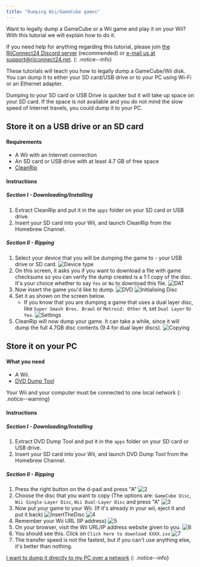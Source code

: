 ```yaml
---
title: "Dumping Wii/GameCube games"
---
```


Want to legally dump a GameCube or a Wii game and play it on your Wii? With this tutorial we will explain how to do it.

If you need help for anything regarding this tutorial, please join [the RiiConnect24 Discord server](https://discord.gg/b4Y7jfD) (recommended) or [e-mail us at support@riiconnect24.net](mailto:support@riiconnect24.net).
{: .notice--info}

These tutorials will teach you how to legally dump a GameCube/Wii disk. You can dump it to either your SD card/USB drive or to your PC using Wi-Fi or an Ethernet adapter.

Dumping to your SD card or USB Drive is quicker but it will take up space on your SD card. If the space is not available and you do not mind the slow speed of Internet travels, you could dump it to your PC.

## Store it on a USB drive or an SD card
#### Requirements

* A Wii with an Internet connection
* An SD card or USB drive with at least 4.7 GB of free space
* [CleanRip](https://github.com/emukidid/cleanrip/releases/latest)

#### Instructions
##### Section I - Downloading/Installing

1. Extract CleanRip and put it in the `apps` folder on your SD card or USB drive.
2. Insert your SD card into your Wii, and launch CleanRip from the Homebrew Channel.

##### Section II - Ripping

1. Select your device that you will be dumping the game to - your USB drive or SD card. ![Device type](/images/CleanRip/2.png)
2. On this screen, it asks you if you want to download a file with game checksums so you can verify the dump created is a 1:1 copy of the disc. It's your choice whether to say `Yes` or `No` to download this file. ![DAT](/images/CleanRip/3.png)
3. Now insert the game you'd like to dump. ![DVD](/images/CleanRip/4.png) ![Initialising Disc](/images/CleanRip/5.png)
4. Set it as shown on the screen below.
   - If you know that you are dumping a game that uses a dual layer disc, like `Super Smash Bros. Brawl` or `Metroid: Other M`, set `Dual Layer` to `Yes`. ![Settings](/images/CleanRip/6.png)
5. CleanRip will now dump your game. It can take a while, since it will dump the full 4.7GB disc contents (9.4 for dual layer discs). ![Copying](/images/CleanRip/7.png)

## Store it on your PC
#### What you need

* A Wii.
* [DVD Dump Tool](/assets/files/DVDDumpTool.zip)

Your Wii and your computer must be connected to one local network
{: .notice--warning}

#### Instructions
##### Section I - Downloading/Installing

1. Extract DVD Dump Tool and put it in the `apps` folder on your SD card or USB drive.
2. Insert your SD card into your Wii, and launch DVD Dump Tool from the Homebrew Channel.

##### Section II - Ripping

1. Press the right button on the d-pad and press "A" ![2](/images/DumpDiscs_LAN/2.png)
2. Choose the disc that you want to copy (The options are: `GameCube Disc`, `Wii Single-Layer Disc`, `Wii Dual-Layer Disc` and press "A" ![3](/images/DumpDiscs_LAN/3.png)
3. Now put your game to your Wii. (If it's already in your wii, eject it and put it back) ![InsertTheDisc](/images/DumpDiscs_LAN/insertthedisc.jpg) ![4](/images/DumpDiscs_LAN/4.png)
4. Remember your Wii URL (IP address) ![5](/images/DumpDiscs_LAN/5.png)
5. On your browser, visit the Wii URL/IP address website given to you. ![6](/images/DumpDiscs_LAN/6.png)
6. You should see this. Click on `Click here to download XXXX.iso` ![7](/images/DumpDiscs_LAN/7.jpg)
7. The transfer speed is not the fastest, but if you can't use anything else, it's better than nothing.

[I want to dump it directly to my PC over a network](dump-smb)
{: .notice--info}
